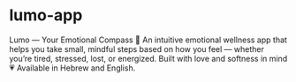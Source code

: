 # lumo-app
Lumo — Your Emotional Compass 🌈  An intuitive emotional wellness app that helps you take small, mindful steps based on how you feel — whether you’re tired, stressed, lost, or energized. Built with love and softness in mind 💗 Available in Hebrew and English.
